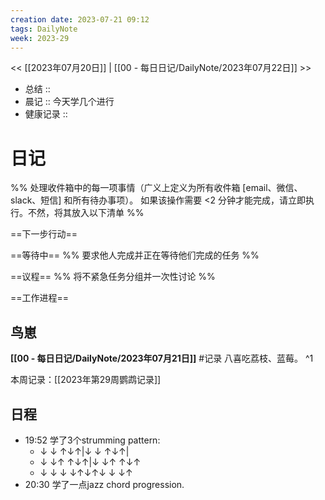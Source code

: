 ```yaml
---
creation date: 2023-07-21 09:12
tags: DailyNote
week: 2023-29
---
```


<< [[2023年07月20日]] | [[00 - 每日日记/DailyNote/2023年07月22日]] >>


- 总结 :: 
- 晨记 :: 今天学几个进行
- 健康记录 ::

# 日记
%% 处理收件箱中的每一项事情（广义上定义为所有收件箱 [email、微信、slack、短信] 和所有待办事项）。 如果该操作需要 <2 分钟才能完成，请立即执行。不然，将其放入以下清单 %% 

==下一步行动==


==等待中==
%% 要求他人完成并正在等待他们完成的任务 %%

==议程==
%% 将不紧急任务分组并一次性讨论 %%

==工作进程==

## 鸟崽
**[[00 - 每日日记/DailyNote/2023年07月21日]]**
#记录 八喜吃荔枝、蓝莓。
^1

本周记录：[[2023年第29周鹦鹉记录]]

## 日程
- <time>19:52</time> 学了3个strumming pattern: 
	- ↓ ↓ ↑↓↑|↓ ↓ ↑↓↑| 
	- ↓ ↓↑ ↑↓↑|↓ ↓↑ ↑↓↑ 
	- ↓ ↓ ↓ ↓↑↓↑↓ ↓ ↓↑
- <time>20:30</time> 学了一点jazz chord progression.